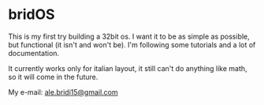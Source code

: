 # bridOS

This is my first try building a 32bit os. I want it to be as simple as possible, but functional (it isn't and won't be).
I'm following some tutorials and a lot of documentation.

It currently works only for italian layout, it still can't do anything like math, <br>so it will come in the future.

My e-mail: ale.bridi15@gmail.com